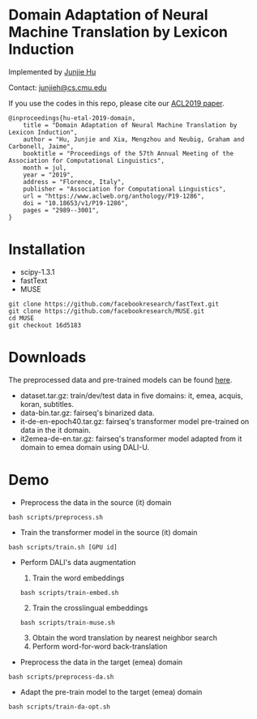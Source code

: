 Domain Adaptation of Neural Machine Translation by Lexicon Induction
===
Implemented by [Junjie Hu](http://www.cs.cmu.edu/~junjieh/)

Contact: junjieh@cs.cmu.edu

If you use the codes in this repo, please cite our [ACL2019 paper](https://www.aclweb.org/anthology/P19-1286).

	@inproceedings{hu-etal-2019-domain,
	    title = "Domain Adaptation of Neural Machine Translation by Lexicon Induction",
	    author = "Hu, Junjie and Xia, Mengzhou and Neubig, Graham and Carbonell, Jaime",
	    booktitle = "Proceedings of the 57th Annual Meeting of the Association for Computational Linguistics",
	    month = jul,
	    year = "2019",
	    address = "Florence, Italy",
	    publisher = "Association for Computational Linguistics",
	    url = "https://www.aclweb.org/anthology/P19-1286",
	    doi = "10.18653/v1/P19-1286",
	    pages = "2989--3001",
	}


Installation
==
- scipy-1.3.1
- fastText
- MUSE

```
git clone https://github.com/facebookresearch/fastText.git
git clone https://github.com/facebookresearch/MUSE.git
cd MUSE
git checkout 16d5183
```

Downloads
==
The preprocessed data and pre-trained models can be found [here](https://drive.google.com/drive/folders/18KMC9OwXgbopKFlK1SIYvuvBJg7RIM7B?usp=sharing).

- dataset.tar.gz: train/dev/test data in five domains: it, emea, acquis, koran, subtitles.
- data-bin.tar.gz: fairseq's binarized data.
- it-de-en-epoch40.tar.gz: fairseq's transformer model pre-trained on data in the it domain.
- it2emea-de-en.tar.gz: fairseq's transformer model adapted from it domain to emea domain using DALI-U.

Demo
==
- Preprocess the data in the source (it) domain
```
bash scripts/preprocess.sh
```

- Train the transformer model in the source (it) domain
```
bash scripts/train.sh [GPU id]
```

- Perform DALI's data augmentation
	1. Train the word embeddings
	```
	bash scripts/train-embed.sh
	```
	2. Train the crosslingual embeddings
	```
	bash scripts/train-muse.sh
	```
	3. Obtain the word translation by nearest neighbor search
	4. Perform word-for-word back-translation

- Preprocess the data in the target (emea) domain 
```
bash scripts/preprocess-da.sh
```

- Adapt the pre-train model to the target (emea) domain
```
bash scripts/train-da-opt.sh
```

